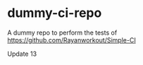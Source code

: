 # dummy-ci-repo
A dummy repo to perform the tests of https://github.com/Rayanworkout/Simple-CI

Update 13